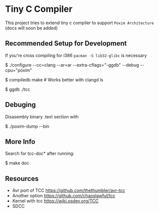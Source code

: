 # Tiny C Compiler

This project tries to extend tiny c compiler to support `Poxim Architecture`
(docs will soon be added)

## Recommended Setup for Development

If you're cross compiling for i386 ``pacman -S lib32-glibc`` is necessary

$ ./configure --cc=clang --ar=ar --extra-cflags="-ggdb" --debug --cpu="poxim"

$ compiledb make # Works better with clangd ls

$ ggdb ./tcc

## Debuging
Disasembly binary .text section with 

$ ./poxim-dump --bin <inputfile>

## More Info

Search for tcc-doc\* after running:

$ make doc

## Resources

- Avr port of TCC https://github.com/thethumbler/avr-tcc
- Another option https://github.com/chaoslawful/tcc
- Kernel with tcc https://wiki.osdev.org/TCC
- SDCC
